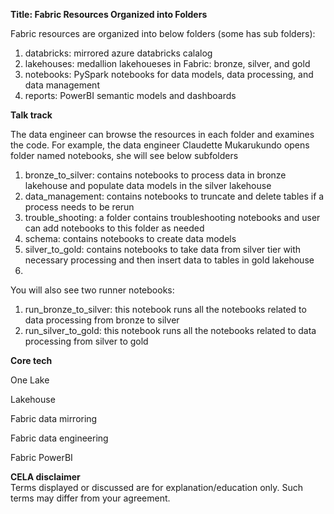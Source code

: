 **Title: Fabric Resources Organized into Folders** 

Fabric resources are organized into below folders (some has sub folders): 

1. databricks: mirrored azure databricks calalog 
2. lakehouses: medallion lakehoueses in Fabric: bronze, silver, and gold
3. notebooks: PySpark notebooks for data models, data processing, and data management
4. reports: PowerBI semantic models and dashboards   



**Talk track** 

The data engineer can browse the resources in each folder and examines the code. For example, the data engineer Claudette Mukarukundo opens folder named notebooks, she will see below subfolders



1. bronze_to_silver: contains notebooks to process data in bronze lakehouse and populate data models in the silver lakehouse
2. data_management: contains notebooks to truncate and delete tables if a process needs to be rerun 
3. trouble_shooting: a folder contains troubleshooting notebooks and user can add notebooks to this folder as needed 
4. schema: contains notebooks to create data models
5. silver_to_gold: contains notebooks to take data from silver tier with necessary processing and then insert data to tables in gold lakehouse 
6. 

You will also see two runner notebooks:

1. run_bronze_to_silver: this notebook runs all the notebooks related to data processing from bronze to silver 
2. run_silver_to_gold: this notebook runs all the notebooks related to data processing from silver to gold 



**Core tech** 

One Lake 

Lakehouse 

Fabric data mirroring

Fabric data engineering 

Fabric PowerBI 



**CELA disclaimer**  
Terms displayed or discussed are for explanation/education only. Such terms may differ from your agreement. ​